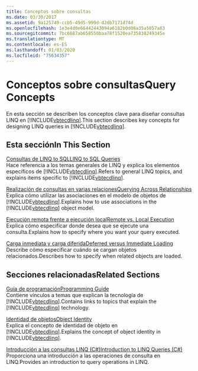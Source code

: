 ```yaml
---
title: Conceptos sobre consultas
ms.date: 03/30/2017
ms.assetid: 9a125749-ccb5-49d5-999d-d2db7171d74d
ms.openlocfilehash: 1e3e4d0e66442443094a6182b0d06a35a5057a83
ms.sourcegitcommit: 7bc6887ab658550baa78f1520ea735838249345e
ms.translationtype: MT
ms.contentlocale: es-ES
ms.lasthandoff: 01/03/2020
ms.locfileid: "75634357"
---
```

# <a name="query-concepts"></a><span data-ttu-id="82cf2-102">Conceptos sobre consultas</span><span class="sxs-lookup"><span data-stu-id="82cf2-102">Query Concepts</span></span>
<span data-ttu-id="82cf2-103">En esta sección se describen los conceptos clave para diseñar consultas LINQ en [!INCLUDE[vbtecdlinq](../../../../../../includes/vbtecdlinq-md.md)].</span><span class="sxs-lookup"><span data-stu-id="82cf2-103">This section describes key concepts for designing LINQ queries in [!INCLUDE[vbtecdlinq](../../../../../../includes/vbtecdlinq-md.md)].</span></span>  
  
## <a name="in-this-section"></a><span data-ttu-id="82cf2-104">Esta sección</span><span class="sxs-lookup"><span data-stu-id="82cf2-104">In This Section</span></span>  
 [<span data-ttu-id="82cf2-105">Consultas de LINQ to SQL</span><span class="sxs-lookup"><span data-stu-id="82cf2-105">LINQ to SQL Queries</span></span>](linq-to-sql-queries.md)  
 <span data-ttu-id="82cf2-106">Hace referencia a los temas generales de LINQ y explica los elementos específicos de [!INCLUDE[vbtecdlinq](../../../../../../includes/vbtecdlinq-md.md)].</span><span class="sxs-lookup"><span data-stu-id="82cf2-106">Refers to general LINQ topics, and explains items specific to [!INCLUDE[vbtecdlinq](../../../../../../includes/vbtecdlinq-md.md)].</span></span>  
  
 [<span data-ttu-id="82cf2-107">Realización de consultas en varias relaciones</span><span class="sxs-lookup"><span data-stu-id="82cf2-107">Querying Across Relationships</span></span>](querying-across-relationships.md)  
 <span data-ttu-id="82cf2-108">Explica cómo utilizar las asociaciones en el modelo de objetos de [!INCLUDE[vbtecdlinq](../../../../../../includes/vbtecdlinq-md.md)].</span><span class="sxs-lookup"><span data-stu-id="82cf2-108">Explains how to use associations in the [!INCLUDE[vbtecdlinq](../../../../../../includes/vbtecdlinq-md.md)] object model.</span></span>  
  
 [<span data-ttu-id="82cf2-109">Ejecución remota frente a ejecución local</span><span class="sxs-lookup"><span data-stu-id="82cf2-109">Remote vs. Local Execution</span></span>](remote-vs-local-execution.md)  
 <span data-ttu-id="82cf2-110">Explica cómo especificar donde desea que se ejecute una consulta.</span><span class="sxs-lookup"><span data-stu-id="82cf2-110">Explains how to specify where you want your query executed.</span></span>  
  
 [<span data-ttu-id="82cf2-111">Carga inmediata y carga diferida</span><span class="sxs-lookup"><span data-stu-id="82cf2-111">Deferred versus Immediate Loading</span></span>](deferred-versus-immediate-loading.md)  
 <span data-ttu-id="82cf2-112">Describe cómo especificar cuándo se cargan objetos relacionados.</span><span class="sxs-lookup"><span data-stu-id="82cf2-112">Describes how to specify when related objects are loaded.</span></span>  
  
## <a name="related-sections"></a><span data-ttu-id="82cf2-113">Secciones relacionadas</span><span class="sxs-lookup"><span data-stu-id="82cf2-113">Related Sections</span></span>  
 [<span data-ttu-id="82cf2-114">Guía de programación</span><span class="sxs-lookup"><span data-stu-id="82cf2-114">Programming Guide</span></span>](programming-guide.md)  
 <span data-ttu-id="82cf2-115">Contiene vínculos a temas que explican la tecnología de [!INCLUDE[vbtecdlinq](../../../../../../includes/vbtecdlinq-md.md)].</span><span class="sxs-lookup"><span data-stu-id="82cf2-115">Contains links to topics that explain the [!INCLUDE[vbtecdlinq](../../../../../../includes/vbtecdlinq-md.md)] technology.</span></span>  
  
 [<span data-ttu-id="82cf2-116">Identidad de objetos</span><span class="sxs-lookup"><span data-stu-id="82cf2-116">Object Identity</span></span>](object-identity.md)  
 <span data-ttu-id="82cf2-117">Explica el concepto de identidad de objeto en [!INCLUDE[vbtecdlinq](../../../../../../includes/vbtecdlinq-md.md)].</span><span class="sxs-lookup"><span data-stu-id="82cf2-117">Explains the concept of object identity in [!INCLUDE[vbtecdlinq](../../../../../../includes/vbtecdlinq-md.md)].</span></span>  
  
 [<span data-ttu-id="82cf2-118">Introducción a las consultas LINQ (C#)</span><span class="sxs-lookup"><span data-stu-id="82cf2-118">Introduction to LINQ Queries (C#)</span></span>](../../../../../csharp/programming-guide/concepts/linq/introduction-to-linq-queries.md)  
 <span data-ttu-id="82cf2-119">Proporciona una introducción a las operaciones de consulta en LINQ.</span><span class="sxs-lookup"><span data-stu-id="82cf2-119">Provides an introduction to query operations in LINQ.</span></span>

